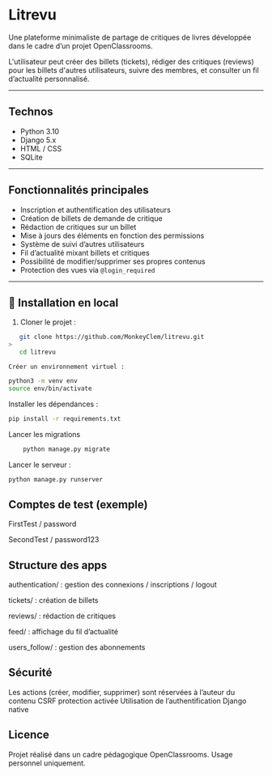 # Litrevu 

Une plateforme minimaliste de partage de critiques de livres développée dans le cadre d’un projet OpenClassrooms.

L'utilisateur peut créer des billets (tickets), rédiger des critiques (reviews) pour les billets d'autres utilisateurs, suivre des membres, et consulter un fil d’actualité personnalisé.

---

## Technos

- Python 3.10
- Django 5.x
- HTML / CSS
- SQLite

---

## Fonctionnalités principales

- Inscription et authentification des utilisateurs
- Création de billets de demande de critique
- Rédaction de critiques sur un billet
- Mise à jours des éléments en fonction des permissions 
- Système de suivi d’autres utilisateurs
- Fil d’actualité mixant billets et critiques 
- Possibilité de modifier/supprimer ses propres contenus
- Protection des vues via `@login_required`

---

## 🔧 Installation en local

1. Cloner le projet :
```bash
   git clone https://github.com/MonkeyClem/litrevu.git
>
   cd litrevu
```
 
    Créer un environnement virtuel :

```bash
python3 -m venv env
source env/bin/activate
```

Installer les dépendances :

```bash
pip install -r requirements.txt
```

Lancer les migrations
```bash
    python manage.py migrate
```

Lancer le serveur :

```bash
python manage.py runserver
```


## Comptes de test (exemple)
FirstTest / password

SecondTest / password123


## Structure des apps
authentication/ : gestion des connexions / inscriptions / logout

tickets/ : création de billets

reviews/ : rédaction de critiques

feed/ : affichage du fil d’actualité

users_follow/ : gestion des abonnements


## Sécurité
Les actions (créer, modifier, supprimer) sont réservées à l’auteur du contenu
CSRF protection activée
Utilisation de l’authentification Django native

## Licence
Projet réalisé dans un cadre pédagogique OpenClassrooms.
Usage personnel uniquement.